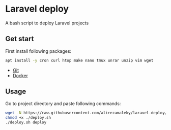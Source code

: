 # Laravel deploy

A bash script to deploy Laravel projects

## Get start

First install following packages:

```bash
apt install -y cron curl htop make nano tmux unrar unzip vim wget
```

- [Git](https://github.com/alirezamaleky/handbook/blob/master/Git.md)
- [Docker](https://github.com/alirezamaleky/handbook/blob/master/Docker.md)

## Usage

Go to project directory and paste following commands:

```bash
wget -N https://raw.githubusercontent.com/alirezamaleky/laravel-deploy/master/deploy.sh
chmod +x ./deploy.sh
./deploy.sh deploy
```

